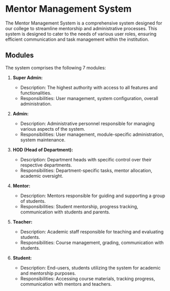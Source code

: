 # Mentor Management System

The Mentor Management System is a comprehensive system designed for our college to streamline mentorship and administrative processes. This system is designed to cater to the needs of various user roles, ensuring efficient communication and task management within the institution.

## Modules

The system comprises the following 7 modules:

1. **Super Admin:**
   - Description: The highest authority with access to all features and functionalities.
   - Responsibilities: User management, system configuration, overall administration.

2. **Admin:**
   - Description: Administrative personnel responsible for managing various aspects of the system.
   - Responsibilities: User management, module-specific administration, system maintenance.

3. **HOD (Head of Department):**
   - Description: Department heads with specific control over their respective departments.
   - Responsibilities: Department-specific tasks, mentor allocation, academic oversight.

4. **Mentor:**
   - Description: Mentors responsible for guiding and supporting a group of students.
   - Responsibilities: Student mentorship, progress tracking, communication with students and parents.

5. **Teacher:**
   - Description: Academic staff responsible for teaching and evaluating students.
   - Responsibilities: Course management, grading, communication with students.

6. **Student:**
   - Description: End-users, students utilizing the system for academic and mentorship purposes.
   - Responsibilities: Accessing course materials, tracking progress, communication with mentors and teachers.




